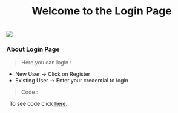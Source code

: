 <h1 align="center"> Welcome to the Login Page </h1>
<br>

<img src="/documentation/login.png">

<h3> About Login Page </h2>

> Here you can login : 
<ul>
  <li> New User &rarr; Click on Register </li>
  <li> Existing User &rarr; Enter your credential to login </li>
</ul>

> Code :
<p></p>
&nbsp;   To see code click<a href="https://github.com/divyagiridhar/SE-Group-25-WolfCare/blob/main/code/wolfcare-main/html/login.html"> here</a>.
